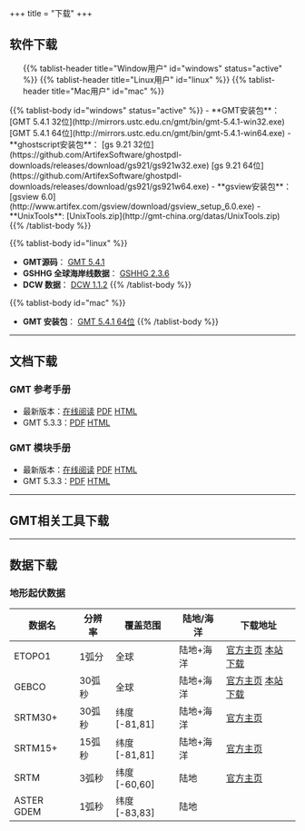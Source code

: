 +++
title = "下载"
+++


## 软件下载

<div>
<ul class="nav nav-tabs" role="tablist">
{{% tablist-header title="Window用户" id="windows" status="active" %}}
{{% tablist-header title="Linux用户" id="linux" %}}
{{% tablist-header title="Mac用户" id="mac" %}}
</ul>

<div class="tab-content">
{{% tablist-body id="windows" status="active" %}}
- **GMT安装包**： [GMT 5.4.1 32位](http://mirrors.ustc.edu.cn/gmt/bin/gmt-5.4.1-win32.exe) [GMT 5.4.1 64位](http://mirrors.ustc.edu.cn/gmt/bin/gmt-5.4.1-win64.exe)
- **ghostscript安装包**： [gs 9.21 32位](https://github.com/ArtifexSoftware/ghostpdl-downloads/releases/download/gs921/gs921w32.exe) [gs 9.21 64位](https://github.com/ArtifexSoftware/ghostpdl-downloads/releases/download/gs921/gs921w64.exe)
- **gsview安装包**： [gsview 6.0](http://www.artifex.com/gsview/download/gsview_setup_6.0.exe)
- **UnixTools**: [UnixTools.zip](http://gmt-china.org/datas/UnixTools.zip)
{{% /tablist-body %}}

{{% tablist-body id="linux" %}}
- **GMT源码**： [GMT 5.4.1](http://mirrors.ustc.edu.cn/gmt/gmt-5.4.1-src.tar.gz)
- **GSHHG 全球海岸线数据**： [GSHHG 2.3.6](http://mirrors.ustc.edu.cn/gmt/gshhg-gmt-2.3.6.tar.gz)
- **DCW 数据**： [DCW 1.1.2](http://mirrors.ustc.edu.cn/gmt/dcw-gmt-1.1.2.tar.gz)
{{% /tablist-body %}}

{{% tablist-body id="mac" %}}
- **GMT 安装包**： [GMT 5.4.1 64位](http://mirrors.ustc.edu.cn/gmt/bin/gmt-5.4.1-darwin-x84_64.dmg)
{{% /tablist-body %}}
</div>
</div>

---

## 文档下载

### GMT 参考手册

- 最新版本：[在线阅读](http://docs.gmt-china.org) [PDF](http://docs.gmt-china.org/GMT_docs.pdf) [HTML](http://docs.gmt-china.org/GMT_docs.zip)
- GMT 5.3.3：[PDF](https://github.com/gmt-china/GMT_docs/releases/download/5.3.3/GMT_docs-v5.3.3.pdf) [HTML](https://github.com/gmt-china/GMT_docs/releases/download/5.3.3/GMT_docs-v5.3.3-HTML.zip)

### GMT 模块手册

- 最新版本：[在线阅读](http://modules.gmt-china.org) [PDF](http://modules.gmt-china.org/GMT_modules.pdf) [HTML](http://modules.gmt-china.org/GMT_modules.zip)
- GMT 5.3.3：[PDF](https://github.com/gmt-china/GMT_modules/releases/download/5.3.3/GMT_modules-v5.3.3.pdf) [HTML](https://github.com/gmt-china/GMT_modules/releases/download/5.3.3/GMT_modules-v5.3.3-HTML.zip)

---

## GMT相关工具下载

---

## 数据下载

### 地形起伏数据

| 数据名      | 分辨率 | 覆盖范围     | 陆地/海洋  | 下载地址
|-------------|---------------|--------------|------------|-------------
| ETOPO1      | 1弧分  | 全球         | 陆地+海洋  | [官方主页](http://www.ngdc.noaa.gov/mgg/global/) [本站下载](/blog/etopo1/)
| GEBCO       | 30弧秒 | 全球         | 陆地+海洋  | [官方主页](http://www.bodc.ac.uk/data/online_delivery/gebco/) [本站下载](/blog/gebco/)
| SRTM30+     | 30弧秒 | 纬度[-81,81] | 陆地+海洋  | [官方主页](http://topex.ucsd.edu/WWW_html/srtm30_plus.html)
| SRTM15+     | 15弧秒 | 纬度[-81,81] | 陆地+海洋  | [官方主页](http://topex.ucsd.edu/WWW_html/mar_topo.html)
| SRTM        | 3弧秒  | 纬度[-60,60] | 陆地       | [官方主页](http://srtm.csi.cgiar.org/SELECTION/inputCoord.asp)
| ASTER GDEM  | 1弧秒  | 纬度[-83,83] | 陆地       |
